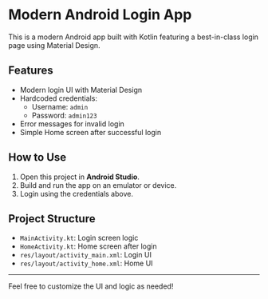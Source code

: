 # Modern Android Login App

This is a modern Android app built with Kotlin featuring a best-in-class login page using Material Design. 

## Features
- Modern login UI with Material Design
- Hardcoded credentials: 
  - Username: `admin`
  - Password: `admin123`
- Error messages for invalid login
- Simple Home screen after successful login

## How to Use
1. Open this project in **Android Studio**.
2. Build and run the app on an emulator or device.
3. Login using the credentials above.

## Project Structure
- `MainActivity.kt`: Login screen logic
- `HomeActivity.kt`: Home screen after login
- `res/layout/activity_main.xml`: Login UI
- `res/layout/activity_home.xml`: Home UI

---

Feel free to customize the UI and logic as needed! 